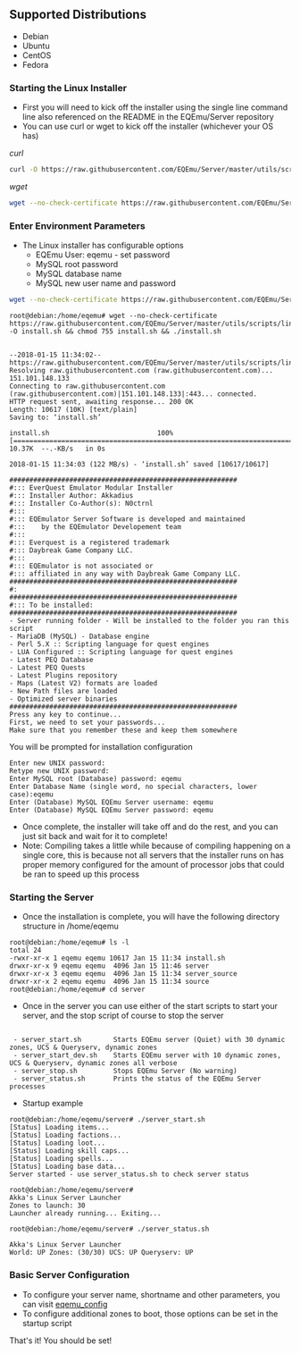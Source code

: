 
## Supported Distributions
* Debian
* Ubuntu
* CentOS
* Fedora

### Starting the Linux Installer

* First you will need to kick off the installer using the single line command line also referenced on the README in the EQEmu/Server repository
* You can use curl or wget to kick off the installer (whichever your OS has)

*curl*

```bash
curl -O https://raw.githubusercontent.com/EQEmu/Server/master/utils/scripts/linux_installer/install.sh install.sh && chmod 755 install.sh && ./install.sh
```

*wget*

```bash 
wget --no-check-certificate https://raw.githubusercontent.com/EQEmu/Server/master/utils/scripts/linux_installer/install.sh -O install.sh && chmod 755 install.sh && ./install.sh
``` 

### Enter Environment Parameters

* The Linux installer has configurable options
  * EQEmu User: eqemu - set password
  * MySQL root password
  * MySQL database name
  * MySQL new user name and password

```bash
wget --no-check-certificate https://raw.githubusercontent.com/EQEmu/Server/master/utils/scripts/linux_installer/install.sh -O install.sh && chmod 755 install.sh && ./install.sh
```

```
root@debian:/home/eqemu# wget --no-check-certificate https://raw.githubusercontent.com/EQEmu/Server/master/utils/scripts/linux_installer/install.sh -O install.sh && chmod 755 install.sh && ./install.sh


--2018-01-15 11:34:02--  https://raw.githubusercontent.com/EQEmu/Server/master/utils/scripts/linux_installer/install.sh
Resolving raw.githubusercontent.com (raw.githubusercontent.com)... 151.101.148.133
Connecting to raw.githubusercontent.com (raw.githubusercontent.com)|151.101.148.133|:443... connected.
HTTP request sent, awaiting response... 200 OK
Length: 10617 (10K) [text/plain]
Saving to: ‘install.sh’

install.sh                           100%[========================================================================>]  10.37K  --.-KB/s   in 0s

2018-01-15 11:34:03 (122 MB/s) - ‘install.sh’ saved [10617/10617]

#########################################################
#::: EverQuest Emulator Modular Installer
#::: Installer Author: Akkadius
#::: Installer Co-Author(s): N0ctrnl
#:::
#::: EQEmulator Server Software is developed and maintained
#:::    by the EQEmulator Developement team
#:::
#::: Everquest is a registered trademark
#::: Daybreak Game Company LLC.
#:::
#::: EQEmulator is not associated or
#::: affiliated in any way with Daybreak Game Company LLC.
#########################################################
#:
#########################################################
#::: To be installed:
#########################################################
- Server running folder - Will be installed to the folder you ran this script
- MariaDB (MySQL) - Database engine
- Perl 5.X :: Scripting language for quest engines
- LUA Configured :: Scripting language for quest engines
- Latest PEQ Database
- Latest PEQ Quests
- Latest Plugins repository
- Maps (Latest V2) formats are loaded
- New Path files are loaded
- Optimized server binaries
#########################################################
Press any key to continue...
First, we need to set your passwords...
Make sure that you remember these and keep them somewhere

```

You will be prompted for installation configuration

```
Enter new UNIX password:
Retype new UNIX password:
Enter MySQL root (Database) password: eqemu
Enter Database Name (single word, no special characters, lower case):eqemu
Enter (Database) MySQL EQEmu Server username: eqemu
Enter (Database) MySQL EQEmu Server password: eqemu
```

* Once complete, the installer will take off and do the rest, and you can just sit back and wait for it to complete! 
* Note: Compiling takes a little while because of compiling happening on a single core, this is because not all servers that the installer runs on has proper memory configured for the amount of processor jobs that could be ran to speed up this process

### Starting the Server

* Once the installation is complete, you will have the following directory structure in /home/eqemu
```
root@debian:/home/eqemu# ls -l
total 24
-rwxr-xr-x 1 eqemu eqemu 10617 Jan 15 11:34 install.sh
drwxr-xr-x 9 eqemu eqemu  4096 Jan 15 11:46 server
drwxr-xr-x 3 eqemu eqemu  4096 Jan 15 11:34 server_source
drwxr-xr-x 2 eqemu eqemu  4096 Jan 15 11:34 source
root@debian:/home/eqemu# cd server
```
* Once in the server you can use either of the start scripts to start your server, and the stop script of course to stop the server

```

 - server_start.sh        Starts EQEmu server (Quiet) with 30 dynamic zones, UCS & Queryserv, dynamic zones
 - server_start_dev.sh    Starts EQEmu server with 10 dynamic zones, UCS & Queryserv, dynamic zones all verbose
 - server_stop.sh         Stops EQEmu Server (No warning)
 - server_status.sh       Prints the status of the EQEmu Server processes
```
* Startup example
```
root@debian:/home/eqemu/server# ./server_start.sh
[Status] Loading items...
[Status] Loading factions...
[Status] Loading loot...
[Status] Loading skill caps...
[Status] Loading spells...
[Status] Loading base data...
Server started - use server_status.sh to check server status

root@debian:/home/eqemu/server#
Akka's Linux Server Launcher
Zones to launch: 30
Launcher already running... Exiting...

root@debian:/home/eqemu/server# ./server_status.sh

Akka's Linux Server Launcher
World: UP Zones: (30/30) UCS: UP Queryserv: UP
```
### Basic Server Configuration

* To configure your server name, shortname and other parameters, you can visit [eqemu_config](./eqemu_config)
* To configure additional zones to boot, those options can be set in the startup script

That's it! You should be set!